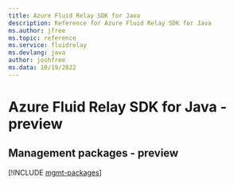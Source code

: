 ```yaml
---
title: Azure Fluid Relay SDK for Java
description: Reference for Azure Fluid Relay SDK for Java
ms.author: jfree
ms.topic: reference
ms.service: fluidrelay
ms.devlang: java
author: joshfree
ms.data: 10/19/2022
---
```

# Azure Fluid Relay SDK for Java - preview

## Management packages - preview
[!INCLUDE [mgmt-packages](fluid-relay-mgmt-index.md)]